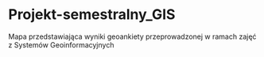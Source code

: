# Projekt-semestralny_GIS
Mapa przedstawiająca wyniki geoankiety przeprowadzonej w ramach zajęć z Systemów Geoinformacyjnych
